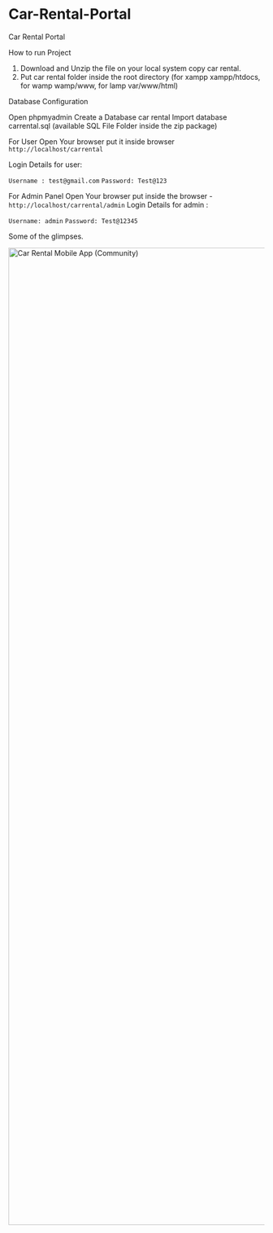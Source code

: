 # Car-Rental-Portal
Car Rental Portal

How to run Project
1. Download and Unzip the file on your local system copy car rental.
2. Put car rental folder inside the root directory (for xampp xampp/htdocs, for wamp wamp/www, for lamp var/www/html)



 
Database Configuration

Open phpmyadmin
Create a Database car rental
Import database carrental.sql (available SQL File Folder inside the zip package)

For User
Open Your browser put it inside browser 
``` http://localhost/carrental ```

Login Details for user:

```Username : test@gmail.com```
```Password: Test@123```

For Admin Panel
Open Your browser put inside the browser -
``` http://localhost/carrental/admin ```
Login Details for admin :

```Username: admin```
```Password: Test@12345```

Some of the glimpses.

<img width="1920" alt="Car Rental Mobile App (Community)" src="https://github.com/ShouvikGhosh2/Car-Rental-System/assets/130725715/1ad803f7-db88-4a5d-8a18-8aa5f0aec896">

